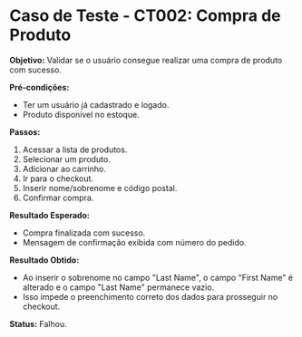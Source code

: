 # Caso de Teste - CT002: Compra de Produto

**Objetivo:** Validar se o usuário consegue realizar uma compra de produto com sucesso.

**Pré-condições:**
- Ter um usuário já cadastrado e logado.
- Produto disponível no estoque.

**Passos:**
1. Acessar a lista de produtos.
2. Selecionar um produto.
3. Adicionar ao carrinho.
4. Ir para o checkout.
5. Inserir nome/sobrenome e código postal.
6. Confirmar compra.

**Resultado Esperado:**
- Compra finalizada com sucesso.
- Mensagem de confirmação exibida com número do pedido.

**Resultado Obtido:**
- Ao inserir o sobrenome no campo "Last Name", o campo "First Name" é alterado e o campo "Last Name" permanece vazio.
- Isso impede o preenchimento correto dos dados para prosseguir no checkout.

**Status:** Falhou.